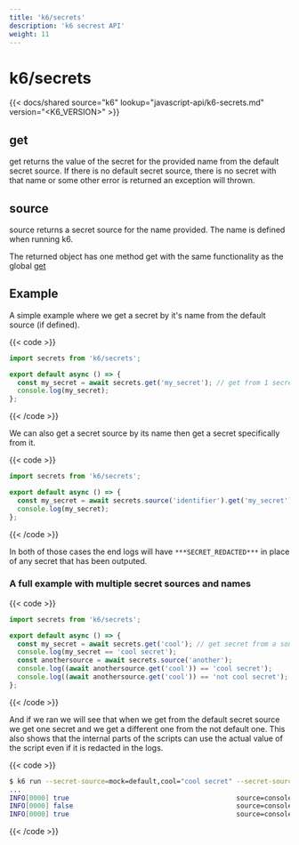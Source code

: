 ```yaml
---
title: 'k6/secrets'
description: 'k6 secrest API'
weight: 11
---
```


# k6/secrets

{{< docs/shared source="k6" lookup="javascript-api/k6-secrets.md" version="<K6_VERSION>" >}}

## get

get returns the value of the secret for the provided name from the default secret source. If there is no default secret source, there is no secret with that name or some other error is returned an exception will thrown.

## source

source returns a secret source for the name provided. The name is defined when running k6.

The returned object has one method get with the same functionality as the global [get](https://grafana.com/docs/k6/<K6_VERSION>/javascript-api/k6-secrets#get)

## Example

A simple example where we get a secret by it's name from the default source (if defined).

{{< code >}}

<!-- md-k6:skip -->

```javascript
import secrets from 'k6/secrets';

export default async () => {
  const my_secret = await secrets.get('my_secret'); // get from 1 secret source if only 1, exception if more than 1 secret source or if no secret sources
  console.log(my_secret);
};
```

{{< /code >}}

We can also get a secret source by its name then get a secret specifically from it.

{{< code >}}

<!-- md-k6:skip -->

```javascript
import secrets from 'k6/secrets';

export default async () => {
  const my_secret = await secrets.source('identifier').get('my_secret'); // get secret from a source with the provided identifier
  console.log(my_secret);
};
```

{{< /code >}}

In both of those cases the end logs will have `***SECRET_REDACTED***` in place of any secret that has been outputed.

### A full example with multiple secret sources and names

{{< code >}}

<!-- md-k6:skip -->

```javascript
import secrets from 'k6/secrets';

export default async () => {
  const my_secret = await secrets.get('cool'); // get secret from a source with the provided identifier
  console.log(my_secret == 'cool secret');
  const anothersource = await secrets.source('another');
  console.log((await anothersource.get('cool')) == 'cool secret');
  console.log((await anothersource.get('cool')) == 'not cool secret');
};
```

{{< /code >}}

And if we ran we will see that when we get from the default secret source we get one secret and we get a different one from the not default one. This also shows that the internal parts of the scripts can use the actual value of the script even if it is redacted in the logs.

{{< code >}}

```bash
$ k6 run --secret-source=mock=default,cool="cool secret" --secret-source=mock=name=another,cool="not cool secret" multi-source.test.js
...
INFO[0000] true                                          source=console
INFO[0000] false                                         source=console
INFO[0000] true                                          source=console
```

{{< /code >}}
